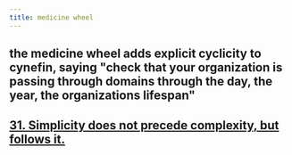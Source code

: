 ```yaml
---
title: medicine wheel
---
```


## the medicine wheel adds explicit cyclicity to cynefin, saying "check that your organization is passing through domains through the day, the year, the organizations lifespan"
## [31. Simplicity does not precede complexity, but follows it.](http://www.cs.yale.edu/homes/perlis-alan/quotes.html)
